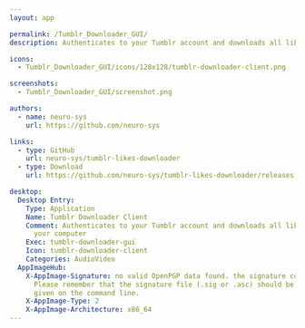 ```yaml
---
layout: app

permalink: /Tumblr_Downloader_GUI/
description: Authenticates to your Tumblr account and downloads all liked photos to your computer

icons:
  - Tumblr_Downloader_GUI/icons/128x128/tumblr-downloader-client.png

screenshots:
  - Tumblr_Downloader_GUI/screenshot.png

authors:
  - name: neuro-sys
    url: https://github.com/neuro-sys

links:
  - type: GitHub
    url: neuro-sys/tumblr-likes-downloader
  - type: Download
    url: https://github.com/neuro-sys/tumblr-likes-downloader/releases

desktop:
  Desktop Entry:
    Type: Application
    Name: Tumblr Downloader Client
    Comment: Authenticates to your Tumblr account and downloads all liked photos to
      your computer
    Exec: tumblr-downloader-gui
    Icon: tumblr-downloader-client
    Categories: AudioVideo
  AppImageHub:
    X-AppImage-Signature: no valid OpenPGP data found. the signature could not be verified.
      Please remember that the signature file (.sig or .asc) should be the first file
      given on the command line.
    X-AppImage-Type: 2
    X-AppImage-Architecture: x86_64
---
```

